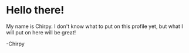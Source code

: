 # Hello there!
My name is Chirpy. I don't know what to put on this profile yet, but what I will put on here will be great!


-Chirpy
